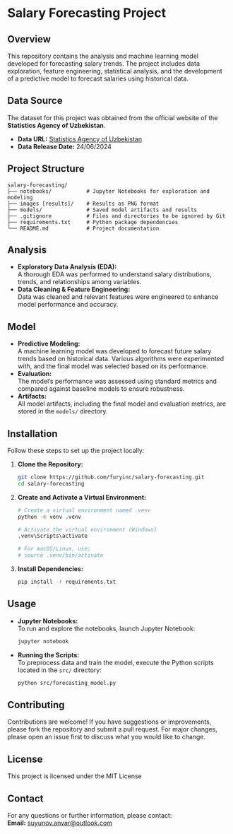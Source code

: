 
# Salary Forecasting Project

## Overview
This repository contains the analysis and machine learning model developed for forecasting salary trends. The project includes data exploration, feature engineering, statistical analysis, and the development of a predictive model to forecast salaries using historical data.

## Data Source
The dataset for this project was obtained from the official website of the **Statistics Agency of Uzbekistan**.  
- **Data URL:** [Statistics Agency of Uzbekistan](https://www.stat.uz/uz/rasmiy-statistika/labor-market-2)  
- **Data Release Date:** 24/06/2024

## Project Structure
```
salary-forecasting/
├── notebooks/           # Jupyter Notebooks for exploration and modeling
├── images [results]/    # Results as PNG format
├── models/              # Saved model artifacts and results
├── .gitignore           # Files and directories to be ignored by Git
├── requirements.txt     # Python package dependencies
└── README.md            # Project documentation
```

## Analysis
- **Exploratory Data Analysis (EDA):**  
  A thorough EDA was performed to understand salary distributions, trends, and relationships among variables.
- **Data Cleaning & Feature Engineering:**  
  Data was cleaned and relevant features were engineered to enhance model performance and accuracy.

## Model
- **Predictive Modeling:**  
  A machine learning model was developed to forecast future salary trends based on historical data. Various algorithms were experimented with, and the final model was selected based on its performance.
- **Evaluation:**  
  The model’s performance was assessed using standard metrics and compared against baseline models to ensure robustness.
- **Artifacts:**  
  All model artifacts, including the final model and evaluation metrics, are stored in the `models/` directory.

## Installation
Follow these steps to set up the project locally:

1. **Clone the Repository:**
   ```bash
   git clone https://github.com/furyinc/salary-forecasting.git
   cd salary-forecasting
   ```

2. **Create and Activate a Virtual Environment:**
   ```bash
   # Create a virtual environment named .venv
   python -m venv .venv

   # Activate the virtual environment (Windows)
   .venv\Scripts\activate

   # For macOS/Linux, use:
   # source .venv/bin/activate
   ```

3. **Install Dependencies:**
   ```bash
   pip install -r requirements.txt
   ```

## Usage
- **Jupyter Notebooks:**  
  To run and explore the notebooks, launch Jupyter Notebook:
  ```bash
  jupyter notebook
  ```
- **Running the Scripts:**  
  To preprocess data and train the model, execute the Python scripts located in the `src/` directory:
  ```bash
  python src/forecasting_model.py
  ```

## Contributing
Contributions are welcome! If you have suggestions or improvements, please fork the repository and submit a pull request. For major changes, please open an issue first to discuss what you would like to change.

## License
This project is licensed under the MIT License

## Contact
For any questions or further information, please contact:  
**Email:** suyunov.anvar@outlook.com
